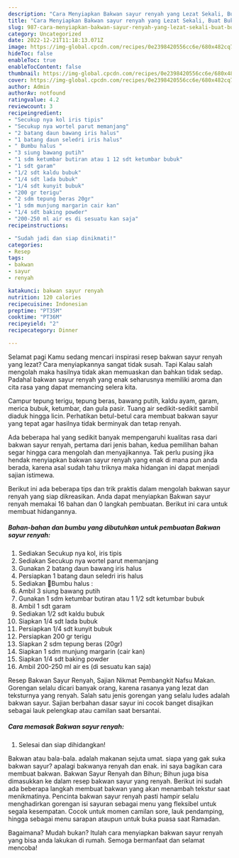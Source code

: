 ```yaml
---
description: "Cara Menyiapkan Bakwan sayur renyah yang Lezat Sekali, Buat Buka Puasa}"
title: "Cara Menyiapkan Bakwan sayur renyah yang Lezat Sekali, Buat Buka Puasa}"
slug: 987-cara-menyiapkan-bakwan-sayur-renyah-yang-lezat-sekali-buat-buka-puasa
category: Uncategorized
date: 2022-12-21T11:18:13.071Z
image: https://img-global.cpcdn.com/recipes/0e2398420556cc6e/680x482cq70/bakwan-sayur-renyah-foto-resep-utama.jpg
hideToc: false
enableToc: true
enableTocContent: false
thumbnail: https://img-global.cpcdn.com/recipes/0e2398420556cc6e/680x482cq70/bakwan-sayur-renyah-foto-resep-utama.jpg
cover: https://img-global.cpcdn.com/recipes/0e2398420556cc6e/680x482cq70/bakwan-sayur-renyah-foto-resep-utama.jpg
author: Admin
authorAv: notfound
ratingvalue: 4.2
reviewcount: 3
recipeingredient:
- "Secukup nya kol iris tipis"
- "Secukup nya wortel parut memanjang"
- "2 batang daun bawang iris halus"
- "1 batang daun seledri iris halus"
- " Bumbu halus "
- "3 siung bawang putih"
- "1 sdm ketumbar butiran atau 1 12 sdt ketumbar bubuk"
- "1 sdt garam"
- "1/2 sdt kaldu bubuk"
- "1/4 sdt lada bubuk"
- "1/4 sdt kunyit bubuk"
- "200 gr terigu"
- "2 sdm tepung beras 20gr"
- "1 sdm munjung margarin cair kan"
- "1/4 sdt baking powder"
- "200-250 ml air es di sesuatu kan saja"
recipeinstructions:

- "Sudah jadi dan siap dinikmati!"
categories:
- Resep
tags:
- bakwan
- sayur
- renyah

katakunci: bakwan sayur renyah 
nutrition: 120 calories
recipecuisine: Indonesian
preptime: "PT35M"
cooktime: "PT36M"
recipeyield: "2"
recipecategory: Dinner

---
```



Selamat pagi Kamu sedang mencari inspirasi resep bakwan sayur renyah yang lezat? Cara menyiapkannya sangat tidak susah. Tapi Kalau salah mengolah maka hasilnya tidak akan memuaskan dan bahkan tidak sedap. Padahal bakwan sayur renyah yang enak seharusnya memiliki aroma dan cita rasa yang dapat memancing selera kita.


Campur tepung terigu, tepung beras, bawang putih, kaldu ayam, garam, merica bubuk, ketumbar, dan gula pasir. Tuang air sedikit-sedikit sambil diaduk hingga licin. Perhatikan betul-betul cara membuat bakwan sayur yang tepat agar hasilnya tidak berminyak dan tetap renyah.

Ada beberapa hal yang sedikit banyak mempengaruhi kualitas rasa dari bakwan sayur renyah, pertama dari jenis bahan, kedua pemilihan bahan segar hingga cara mengolah dan menyajikannya. Tak perlu pusing jika hendak menyiapkan bakwan sayur renyah yang enak di mana pun anda berada, karena asal sudah tahu triknya maka hidangan ini dapat menjadi sajian istimewa.


Berikut ini ada beberapa tips dan trik praktis dalam mengolah bakwan sayur renyah yang siap dikreasikan. Anda dapat menyiapkan Bakwan sayur renyah memakai 16 bahan dan 0 langkah pembuatan. Berikut ini cara untuk membuat hidangannya.

<!--inarticleads1-->

##### Bahan-bahan dan bumbu yang dibutuhkan untuk pembuatan Bakwan sayur renyah:

1. Sediakan Secukup nya kol, iris tipis
1. Sediakan Secukup nya wortel parut memanjang
1. Gunakan 2 batang daun bawang iris halus
1. Persiapkan 1 batang daun seledri iris halus
1. Sediakan  🌸Bumbu halus :
1. Ambil 3 siung bawang putih
1. Gunakan 1 sdm ketumbar butiran atau 1 1/2 sdt ketumbar bubuk
1. Ambil 1 sdt garam
1. Sediakan 1/2 sdt kaldu bubuk
1. Siapkan 1/4 sdt lada bubuk
1. Persiapkan 1/4 sdt kunyit bubuk
1. Persiapkan 200 gr terigu
1. Siapkan 2 sdm tepung beras (20gr)
1. Siapkan 1 sdm munjung margarin (cair kan)
1. Siapkan 1/4 sdt baking powder
1. Ambil 200-250 ml air es (di sesuatu kan saja)


Resep Bakwan Sayur Renyah, Sajian Nikmat Pembangkit Nafsu Makan. Gorengan selalu dicari banyak orang, karena rasanya yang lezat dan teksturnya yang renyah. Salah satu jenis gorengan yang selalu ludes adalah bakwan sayur. Sajian berbahan dasar sayur ini cocok banget disajikan sebagai lauk pelengkap atau camilan saat bersantai. 

<!--inarticleads2-->

##### Cara memasak Bakwan sayur renyah:


1. Selesai dan siap dihidangkan!

Bakwan atau bala-bala. adalah makanan sejuta umat. siapa yang gak suka bakwan sayur? apalagi bakwanya renyah dan enak. ini saya bagikan cara membuat bakwan. Bakwan Sayur Renyah dan Bihun; Bihun juga bisa dimasukkan ke dalam resep bakwan sayur yang renyah. Berikut ini sudah ada beberapa langkah membuat bakwan yang akan menambah tekstur saat menikmatinya. Pencinta bakwan sayur renyah pasti hampir selalu menghadirkan gorengan isi sayuran sebagai menu yang fleksibel untuk segala kesempatan. Cocok untuk momen camilan sore, lauk pendamping, hingga sebagai menu sarapan ataupun untuk buka puasa saat Ramadan. 

Bagaimana? Mudah bukan? Itulah cara menyiapkan bakwan sayur renyah yang bisa anda lakukan di rumah. Semoga bermanfaat dan selamat mencoba!
